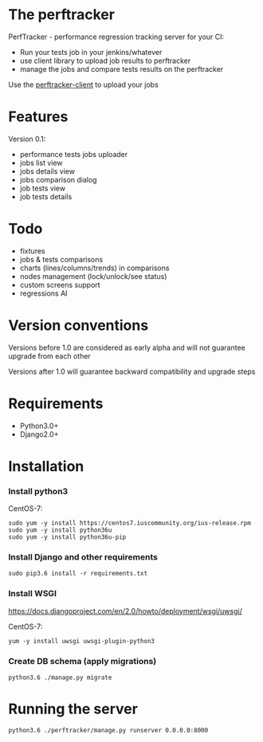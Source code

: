 # The perftracker
PerfTracker - performance regression tracking server for your CI:
- Run your tests job in your jenkins/whatever
- use client library to upload job results to perftracker
- manage the jobs and compare tests results on the perftracker

Use the [perftracker-client](https://github.com/perfguru87/perftracker-client) to upload your jobs

# Features
Version 0.1:
- performance tests jobs uploader
- jobs list view
- jobs details view
- jobs comparison dialog
- job tests view
- job tests details

# Todo
- fixtures
- jobs & tests comparisons
- charts (lines/columns/trends) in comparisons
- nodes management (lock/unlock/see status)
- custom screens support
- regressions AI

# Version conventions
Versions before 1.0 are considered as early alpha and will not guarantee upgrade from each other

Versions after 1.0 will guarantee backward compatibility and upgrade steps

# Requirements

- Python3.0+
- Django2.0+

# Installation
### Install python3

CentOS-7:
```
sudo yum -y install https://centos7.iuscommunity.org/ius-release.rpm
sudo yum -y install python36u
sudo yum -y install python36u-pip
```

### Install Django and other requirements

```
sudo pip3.6 install -r requirements.txt
```

### Install WSGI

https://docs.djangoproject.com/en/2.0/howto/deployment/wsgi/uwsgi/

CentOS-7:
```
yum -y install uwsgi uwsgi-plugin-python3
```

### Create DB schema (apply migrations)
```
python3.6 ./manage.py migrate
```

# Running the server

```
python3.6 ./perftracker/manage.py runserver 0.0.0.0:8000
```
